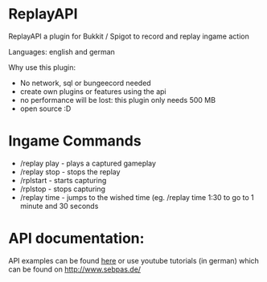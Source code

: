 # ReplayAPI
ReplayAPI a plugin for Bukkit / Spigot to record and replay ingame action

Languages: english and german

Why use this plugin: 
  - No network, sql or bungeecord needed
  - create own plugins or features using the api
  - no performance will be lost: this plugin only needs 500 MB
  - open source :D

# Ingame Commands

  - /replay play - plays a captured gameplay
  - /replay stop - stops the replay
  - /rplstart - starts capturing
  - /rplstop - stops capturing
  - /replay time - jumps to the wished time (eg. /replay time 1:30 to go to 1 minute and 30 seconds

# API documentation: 
  API examples can be found <a href="https://github.com/thepn/ReplayAPI">here</a>
  or use youtube tutorials (in german) which can be found on <a href="http://www.sebpas.de/replayapi">http://www.sebpas.de/

